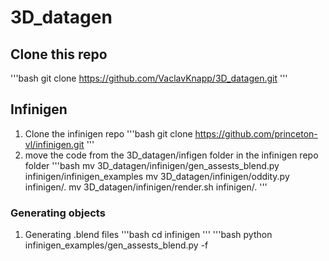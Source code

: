 # 3D_datagen

## Clone this repo
'''bash
git clone https://github.com/VaclavKnapp/3D_datagen.git
'''

## Infinigen
1. Clone the infinigen repo
   '''bash
   git clone https://github.com/princeton-vl/infinigen.git
   '''
2. move the code from the 3D_datagen/infigen folder in the infinigen repo folder
   '''bash
   mv 3D_datagen/infinigen/gen_assests_blend.py infinigen/infinigen_examples
   mv 3D_datagen/infinigen/oddity.py infinigen/.
   mv 3D_datagen/infinigen/render.sh infinigen/.
   '''
### Generating objects
1. Generating .blend files
   '''bash
   cd infinigen
   '''
   '''bash
   python infinigen_examples/gen_assests_blend.py -f 
